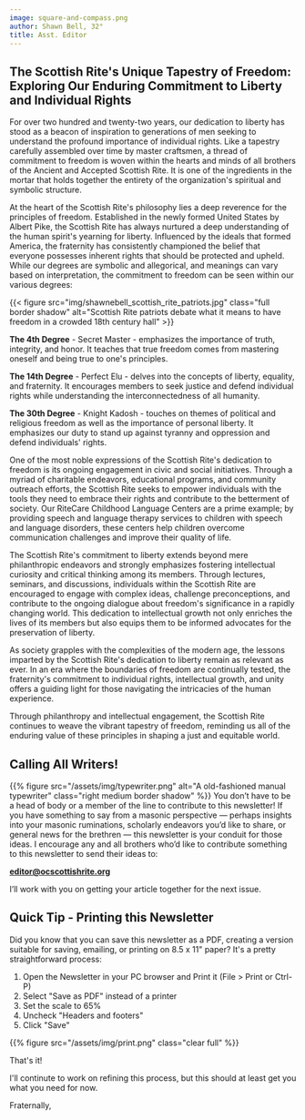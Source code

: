 ```yaml
---
image: square-and-compass.png
author: Shawn Bell, 32°
title: Asst. Editor
---
```


## The Scottish Rite's Unique Tapestry of Freedom: Exploring Our Enduring Commitment to Liberty and  Individual Rights

For over two hundred and twenty-two years, our dedication to liberty has stood as a beacon of inspiration to generations of men seeking to understand the profound importance of individual rights. Like a tapestry carefully assembled over time by master craftsmen, a thread of commitment to freedom is woven within the hearts and minds of all brothers of the Ancient and Accepted Scottish Rite. It is one of the ingredients in the mortar that holds together the entirety of the organization's spiritual and symbolic structure.

At the heart of the Scottish Rite's philosophy lies a deep reverence for the principles of freedom. Established in the newly formed United States by Albert Pike, the Scottish Rite has always nurtured a deep understanding of the human spirit's yearning for liberty. Influenced by the ideals that formed America, the fraternity has consistently championed the belief that everyone possesses inherent rights that should be protected and upheld. While our degrees are symbolic and allegorical, and meanings can vary based on interpretation, the commitment to freedom can be seen within our various degrees:

{{< figure src="img/shawnebell_scottish_rite_patriots.jpg" class="full border shadow" alt="Scottish Rite patriots debate what it means to have freedom in a crowded 18th century hall" >}}

**The 4th Degree** - Secret Master - emphasizes the importance of truth, integrity, and honor. It teaches that true freedom comes from mastering oneself and being true to one's principles.

**The 14th Degree** - Perfect Elu - delves into the concepts of liberty, equality, and fraternity. It encourages members to seek justice and defend individual rights while understanding the interconnectedness of all humanity.

**The 30th Degree** - Knight Kadosh - touches on themes of political and religious freedom as well as the importance of personal liberty. It emphasizes our duty to stand up against tyranny and oppression and defend individuals' rights.

One of the most noble expressions of the Scottish Rite's dedication to freedom is its ongoing engagement in civic and social initiatives. Through a myriad of charitable endeavors, educational programs, and community outreach efforts, the Scottish Rite seeks to empower individuals with the tools they need to embrace their rights and contribute to the betterment of society. Our RiteCare Childhood Language Centers are a prime example; by providing speech and language therapy services to children with speech and language disorders, these centers help children overcome communication challenges and improve their quality of life.

The Scottish Rite's commitment to liberty extends beyond mere philanthropic endeavors and strongly emphasizes fostering intellectual curiosity and critical thinking among its members. Through lectures, seminars, and discussions, individuals within the Scottish Rite are encouraged to engage with complex ideas, challenge preconceptions, and contribute to the ongoing dialogue about freedom's significance in a rapidly changing world. This dedication to intellectual growth not only enriches the lives of its members but also equips them to be informed advocates for the preservation of liberty.

As society grapples with the complexities of the modern age, the lessons imparted by the Scottish Rite's dedication to liberty remain as relevant as ever. In an era where the boundaries of freedom are continually tested, the fraternity's commitment to individual rights, intellectual growth, and unity offers a guiding light for those navigating the intricacies of the human experience.

Through philanthropy and intellectual engagement, the Scottish Rite continues to weave the vibrant tapestry of freedom, reminding us all of the enduring value of these principles in shaping a just and equitable world.


## Calling All Writers!
{{% figure src="/assets/img/typewriter.png" alt="A old-fashioned manual typewriter" class="right medium border shadow" %}}
You don’t have to be a head of body or a member of the line to contribute to this newsletter! If you have something to say from a masonic perspective — perhaps insights into your masonic ruminations, scholarly endeavors you’d like to share, or general news for the brethren — this newsletter is your conduit for those ideas. I encourage any and all brothers who’d like to contribute something to this newsletter to send their ideas to:

**[editor@ocscottishrite.org](mailto:editor@ocscottishrite.org)**

I’ll work with you on getting your article together for the next issue.

## Quick Tip - Printing this Newsletter

Did you know that you can save this newsletter as a PDF, creating a version suitable for saving, emailing, or printing on 8.5 x 11" paper? It's a pretty straightforward process:

1. Open the Newsletter in your PC browser and Print it (File > Print or Ctrl-P)
2. Select "Save as PDF" instead of a printer
3. Set the scale to 65%
4. Uncheck "Headers and footers"
5. Click "Save"

{{% figure src="/assets/img/print.png" class="clear full" %}}

That's it!

I'll continute to work on refining this process, but this should at least get you what you need for now.

Fraternally, 